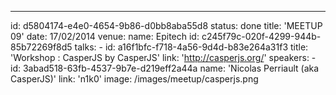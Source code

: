 ---

id: d5804174-e4e0-4654-9b86-d0bb8aba55d8
status: done
title: 'MEETUP 09'
date: 17/02/2014
venue:
name: Epitech
id: c245f79c-020f-4299-944b-85b72269f8d5
talks: -
id: a16f1bfc-f718-4a56-9d4d-b83e264a31f3
title: 'Workshop : CasperJS by CasperJS'
link: 'http://casperjs.org/'
speakers: -
id: 3abad518-63fb-4537-9b7e-d219eff2a44a
name: 'Nicolas Perriault (aka CasperJS)'
link: 'n1k0'
image: /images/meetup/casperjs.png
